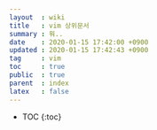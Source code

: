 ```yaml
---
layout  : wiki
title   : vim 상위문서
summary : 뭐..
date    : 2020-01-15 17:42:00 +0900
updated : 2020-01-15 17:42:43 +0900
tag     : vim
toc     : true
public  : true
parent  : index
latex   : false
---
```

* TOC
{:toc}

# 
